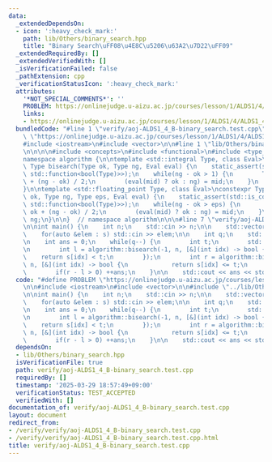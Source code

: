 ```yaml
---
data:
  _extendedDependsOn:
  - icon: ':heavy_check_mark:'
    path: lib/Others/binary_search.hpp
    title: "Binary Search\uFF08\u4E8C\u5206\u63A2\u7D22\uFF09"
  _extendedRequiredBy: []
  _extendedVerifiedWith: []
  _isVerificationFailed: false
  _pathExtension: cpp
  _verificationStatusIcon: ':heavy_check_mark:'
  attributes:
    '*NOT_SPECIAL_COMMENTS*': ''
    PROBLEM: https://onlinejudge.u-aizu.ac.jp/courses/lesson/1/ALDS1/4/ALDS1_4_B
    links:
    - https://onlinejudge.u-aizu.ac.jp/courses/lesson/1/ALDS1/4/ALDS1_4_B
  bundledCode: "#line 1 \"verify/aoj-ALDS1_4_B-binary_search.test.cpp\"\n#define PROBLEM\
    \ \"https://onlinejudge.u-aizu.ac.jp/courses/lesson/1/ALDS1/4/ALDS1_4_B\"\n\n\
    #include <iostream>\n#include <vector>\n\n#line 1 \"lib/Others/binary_search.hpp\"\
    \n\n\n\n#include <concepts>\n#include <functional>\n#include <type_traits>\n\n\
    namespace algorithm {\n\ntemplate <std::integral Type, class Eval>\nconstexpr\
    \ Type bisearch(Type ok, Type ng, Eval eval) {\n    static_assert(std::is_convertible_v<Eval,\
    \ std::function<bool(Type)>>);\n    while(ng - ok > 1) {\n        Type mid = ok\
    \ + (ng - ok) / 2;\n        (eval(mid) ? ok : ng) = mid;\n    }\n    return ng;\n\
    }\n\ntemplate <std::floating_point Type, class Eval>\nconstexpr Type bisearch(Type\
    \ ok, Type ng, Type eps, Eval eval) {\n    static_assert(std::is_convertible_v<Eval,\
    \ std::function<bool(Type)>>);\n    while(ng - ok > eps) {\n        Type mid =\
    \ ok + (ng - ok) / 2;\n        (eval(mid) ? ok : ng) = mid;\n    }\n    return\
    \ ng;\n}\n\n}  // namespace algorithm\n\n\n#line 7 \"verify/aoj-ALDS1_4_B-binary_search.test.cpp\"\
    \n\nint main() {\n    int n;\n    std::cin >> n;\n\n    std::vector<int> s(n);\n\
    \    for(auto &elem : s) std::cin >> elem;\n\n    int q;\n    std::cin >> q;\n\
    \n    int ans = 0;\n    while(q--) {\n        int t;\n        std::cin >> t;\n\
    \n        int l = algorithm::bisearch(-1, n, [&](int idx) -> bool {\n        \
    \    return s[idx] < t;\n        });\n        int r = algorithm::bisearch(-1,\
    \ n, [&](int idx) -> bool {\n            return s[idx] <= t;\n        });\n\n\
    \        if(r - l > 0) ++ans;\n    }\n\n    std::cout << ans << std::endl;\n}\n"
  code: "#define PROBLEM \"https://onlinejudge.u-aizu.ac.jp/courses/lesson/1/ALDS1/4/ALDS1_4_B\"\
    \n\n#include <iostream>\n#include <vector>\n\n#include \"../lib/Others/binary_search.hpp\"\
    \n\nint main() {\n    int n;\n    std::cin >> n;\n\n    std::vector<int> s(n);\n\
    \    for(auto &elem : s) std::cin >> elem;\n\n    int q;\n    std::cin >> q;\n\
    \n    int ans = 0;\n    while(q--) {\n        int t;\n        std::cin >> t;\n\
    \n        int l = algorithm::bisearch(-1, n, [&](int idx) -> bool {\n        \
    \    return s[idx] < t;\n        });\n        int r = algorithm::bisearch(-1,\
    \ n, [&](int idx) -> bool {\n            return s[idx] <= t;\n        });\n\n\
    \        if(r - l > 0) ++ans;\n    }\n\n    std::cout << ans << std::endl;\n}\n"
  dependsOn:
  - lib/Others/binary_search.hpp
  isVerificationFile: true
  path: verify/aoj-ALDS1_4_B-binary_search.test.cpp
  requiredBy: []
  timestamp: '2025-03-29 18:57:49+09:00'
  verificationStatus: TEST_ACCEPTED
  verifiedWith: []
documentation_of: verify/aoj-ALDS1_4_B-binary_search.test.cpp
layout: document
redirect_from:
- /verify/verify/aoj-ALDS1_4_B-binary_search.test.cpp
- /verify/verify/aoj-ALDS1_4_B-binary_search.test.cpp.html
title: verify/aoj-ALDS1_4_B-binary_search.test.cpp
---
```

